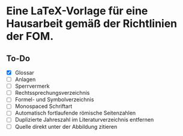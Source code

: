 # Eine LaTeX-Vorlage für eine Hausarbeit gemäß der Richtlinien der FOM.
## To-Do
- [x] Glossar
- [ ] Anlagen
- [ ] Sperrvermerk
- [ ] Rechtssprechungsverzeichnis
- [ ] Formel- und Symbolverzeichnis
- [ ] Monospaced Schriftart
- [ ] Automatisch fortlaufende römische Seitenzahlen
- [ ] Duplizierte Jahreszahl im Literaturverzeichnis entfernen
- [ ] Quelle direkt unter der Abbildung zitieren

